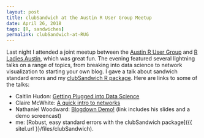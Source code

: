 ```yaml
---
layout: post
title: clubSandwich at the Austin R User Group Meetup
date: April 26, 2018
tags: [R, sandwiches]
permalink: clubSandwich-at-RUG
---
```


Last night I attended a joint meetup between the [Austin R User Group](https://www.meetup.com/Austin-R-User-Group/) and [R Ladies Austin](https://www.meetup.com/rladies-austin/), which was great fun. The evening featured several lightning talks on a range of topics, from breaking into data science to network visualization to starting your own blog. I gave a talk about sandwich standard errors and my [clubSandwich R package](http://jepusto.github.io/software/#clubsandwich). Here are links to some of the talks:

- Caitlin Hudon: [Getting Plugged into Data Science](https://www.slideshare.net/CaitlinGarrett1/getting-plugged-into-data-science-87767332)
- Claire McWhite: [A quick intro to networks](https://speakerdeck.com/clairemcwhite/a-quick-intro-to-networks)
- Nathaniel Woodward: [Blogdown Demo!](http://goo.gl/vJs8kD) (link includes his slides and a demo screencast)
- me: [Robust, easy standard errors with the clubSandwich package]({{ sitel.url }}/files/clubSandwich). 

